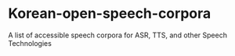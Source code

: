 # Korean-open-speech-corpora
A list of accessible speech corpora for ASR, TTS, and other Speech Technologies
